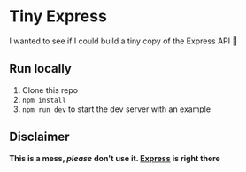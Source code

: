# Tiny Express

I wanted to see if I could build a tiny copy of the Express API :shrug:

## Run locally

1. Clone this repo
1. `npm install`
1. `npm run dev` to start the dev server with an example

## Disclaimer

**This is a mess, _please_ don't use it. [Express](https://expressjs.com/) is right there**
